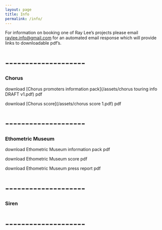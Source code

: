 ```yaml
---
layout: page
title: Info
permalink: /info/
---
```



For information on booking one of Ray Lee’s projects please email raylee.info@gmail.com for an automated email response which will provide links to downloadable pdf’s.

# --------------------

### Chorus

download [Chorus promoters information pack](/assets/chorus touring info  DRAFT v1.pdf)&nbsp;pdf

download [Chorus score](/assets/chorus score 1.pdf)&nbsp;pdf

# --------------------

### Ethometric Museum

download Ethometric Museum information pack pdf

download Ethometric Museum score pdf

download Ethometric Museum press report pdf

# --------------------

### Siren

# --------------------